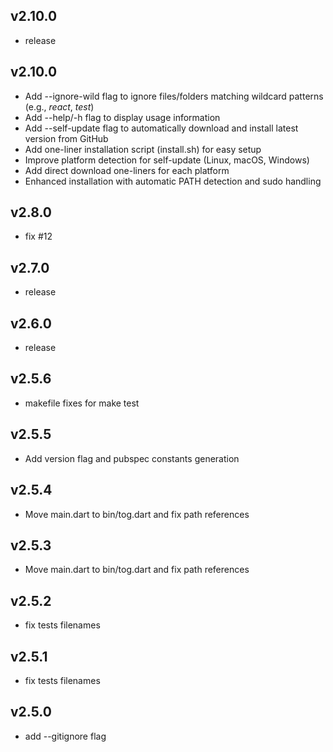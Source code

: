 ## v2.10.0
- release
## v2.10.0
- Add --ignore-wild flag to ignore files/folders matching wildcard patterns (e.g., *react*, *test*)
- Add --help/-h flag to display usage information
- Add --self-update flag to automatically download and install latest version from GitHub
- Add one-liner installation script (install.sh) for easy setup
- Improve platform detection for self-update (Linux, macOS, Windows)
- Add direct download one-liners for each platform
- Enhanced installation with automatic PATH detection and sudo handling
## v2.8.0
- fix #12
## v2.7.0
- release
## v2.6.0
- release
## v2.5.6
- makefile fixes for make test
## v2.5.5
- Add version flag and pubspec constants generation
## v2.5.4
- Move main.dart to bin/tog.dart and fix path references
## v2.5.3
- Move main.dart to bin/tog.dart and fix path references
## v2.5.2
- fix tests filenames
## v2.5.1
- fix tests filenames
## v2.5.0
- add --gitignore flag
